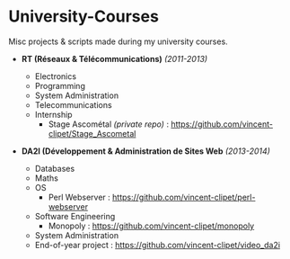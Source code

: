 # University-Courses

Misc projects & scripts made during my university courses.

- **RT (Réseaux & Télécommunications)** *(2011-2013)*
	- Electronics
	- Programming
	- System Administration
	- Telecommunications
	- Internship
		- Stage Ascométal *(private repo)* : https://github.com/vincent-clipet/Stage_Ascometal

- **DA2I (Développement & Administration de Sites Web** *(2013-2014)*
	- Databases
	- Maths
	- OS
		- Perl Webserver : https://github.com/vincent-clipet/perl-webserver
	- Software Engineering
		- Monopoly : https://github.com/vincent-clipet/monopoly
	- System Administration
	- End-of-year project : https://github.com/vincent-clipet/video_da2i